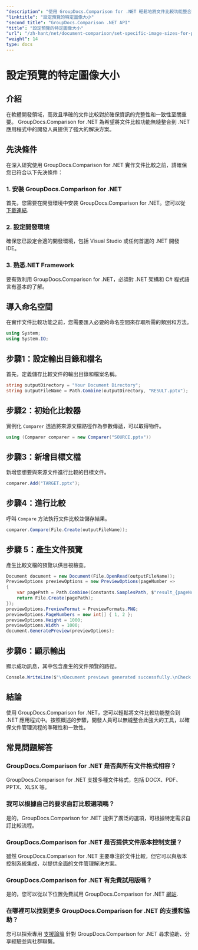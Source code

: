 ```yaml
---
"description": "使用 GroupDocs.Comparison for .NET 輕鬆地將文件比較功能整合到您的 .NET 應用程式中。"
"linktitle": "設定預覽的特定圖像大小"
"second_title": "GroupDocs.Comparison .NET API"
"title": "設定預覽的特定圖像大小"
"url": "/zh-hant/net/document-comparison/set-specific-image-sizes-for-previews/"
"weight": 14
type: docs
---
```

# 設定預覽的特定圖像大小

## 介紹
在軟體開發領域，高效且準確的文件比較對於確保資訊的完整性和一致性至關重要。 GroupDocs.Comparison for .NET 為希望將文件比較功能無縫整合到 .NET 應用程式中的開發人員提供了強大的解決方案。
## 先決條件
在深入研究使用 GroupDocs.Comparison for .NET 實作文件比較之前，請確保您已符合以下先決條件：
### 1. 安裝 GroupDocs.Comparison for .NET
首先，您需要在開發環境中安裝 GroupDocs.Comparison for .NET。您可以從 [下載連結](https://releases。groupdocs.com/comparison/net/).
### 2. 設定開發環境
確保您已設定合適的開發環境，包括 Visual Studio 或任何首選的 .NET 開發 IDE。
### 3. 熟悉.NET Framework
要有效利用 GroupDocs.Comparison for .NET，必須對 .NET 架構和 C# 程式語言有基本的了解。

## 導入命名空間
在實作文件比較功能之前，您需要匯入必要的命名空間來存取所需的類別和方法。
```csharp
using System;
using System.IO;
```
## 步驟1：設定輸出目錄和檔名
首先，定義儲存比較文件的輸出目錄和檔案名稱。
```csharp
string outputDirectory = "Your Document Directory";
string outputFileName = Path.Combine(outputDirectory, "RESULT.pptx");
```
## 步驟2：初始化比較器
實例化 `Comparer` 透過將來源文檔路徑作為參數傳遞，可以取得物件。
```csharp
using (Comparer comparer = new Comparer("SOURCE.pptx"))
```
## 步驟3：新增目標文檔
新增您想要與來源文件進行比較的目標文件。
```csharp
comparer.Add("TARGET.pptx");
```
## 步驟4：進行比較
呼叫 `Compare` 方法執行文件比較並儲存結果。
```csharp
comparer.Compare(File.Create(outputFileName));
```
## 步驟 5：產生文件預覽
產生比較文檔的預覽以供目視檢查。
```csharp
Document document = new Document(File.OpenRead(outputFileName));
PreviewOptions previewOptions = new PreviewOptions(pageNumber =>
{
    var pagePath = Path.Combine(Constants.SamplesPath, $"result_{pageNumber}.png");
    return File.Create(pagePath);
});
previewOptions.PreviewFormat = PreviewFormats.PNG;
previewOptions.PageNumbers = new int[] { 1, 2 };
previewOptions.Height = 1000;
previewOptions.Width = 1000;
document.GeneratePreview(previewOptions);
```
## 步驟6：顯示輸出
顯示成功訊息，其中包含產生的文件預覽的路徑。
```csharp
Console.WriteLine($"\nDocument previews generated successfully.\nCheck output in {outputDirectory}.");
```

## 結論
使用 GroupDocs.Comparison for .NET，您可以輕鬆將文件比較功能整合到 .NET 應用程式中。按照概述的步驟，開發人員可以無縫整合此強大的工具，以確保文件管理流程的準確性和一致性。
## 常見問題解答
### GroupDocs.Comparison for .NET 是否與所有文件格式相容？
GroupDocs.Comparison for .NET 支援多種文件格式，包括 DOCX、PDF、PPTX、XLSX 等。
### 我可以根據自己的要求自訂比較選項嗎？
是的，GroupDocs.Comparison for .NET 提供了廣泛的選項，可根據特定需求自訂比較流程。
### GroupDocs.Comparison for .NET 是否提供文件版本控制支援？
雖然 GroupDocs.Comparison for .NET 主要專注於文件比較，但它可以與版本控制系統集成，以提供全面的文件管理解決方案。
### GroupDocs.Comparison for .NET 有免費試用版嗎？
是的，您可以從以下位置免費試用 GroupDocs.Comparison for .NET [網站](https://releases。groupdocs.com/).
### 在哪裡可以找到更多 GroupDocs.Comparison for .NET 的支援和協助？
您可以探索專用 [支援論壇](https://forum.groupdocs.com/c/comparison/12) 針對 GroupDocs.Comparison for .NET 尋求協助、分享經驗並與社群聯繫。